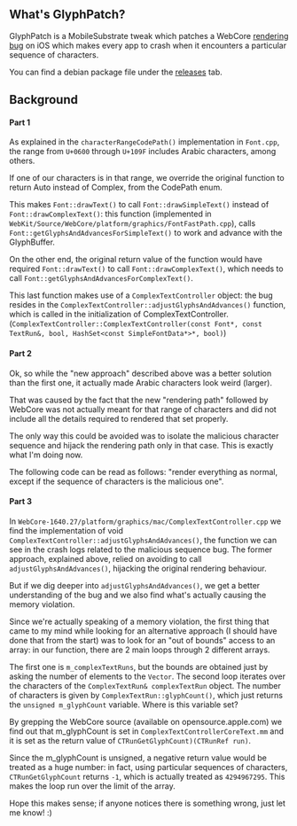## What's GlyphPatch?

GlyphPatch is a MobileSubstrate tweak which patches a WebCore [rendering bug](http://translate.google.ru/translate?sl=auto&tl=en&js=n&prev=_t&hl=ru&ie=UTF-8&u=http%3A%2F%2Fhabrahabr.ru%2Fpost%2F191654%2F) on iOS which makes every app to crash when it encounters a particular sequence of characters.

You can find a debian package file under the [releases](https://github.com/FilippoBiga/GlyphPatch/releases) tab.



## Background 

#### Part 1

As explained in the `characterRangeCodePath()` implementation in `Font.cpp`, the range from `U+0600` through `U+109F` includes Arabic characters, among others.

If one of our characters is in that range, we override the original function to return Auto instead of Complex, from the CodePath enum.

This makes `Font::drawText()` to call `Font::drawSimpleText()` instead of `Font::drawComplexText()`: this function (implemented in `WebKit/Source/WebCore/platform/graphics/FontFastPath.cpp`),
calls `Font::getGlyphsAndAdvancesForSimpleText()` to work and advance with the GlyphBuffer.

On the other end, the original return value of the function would have required `Font::drawText()` to call `Font::drawComplexText()`, which needs to call `Font::getGlyphsAndAdvancesForComplexText()`.

This last function makes use of a `ComplexTextController` object: the bug resides in the `ComplexTextController::adjustGlyphsAndAdvances()` function, which is called in the initialization of ComplexTextController. (`ComplexTextController::ComplexTextController(const Font*, const TextRun&, bool, HashSet<const SimpleFontData*>*, bool)`)


#### Part 2

Ok, so while the "new approach" described above was a better solution than the first one, it actually made Arabic characters look weird (larger).

That was caused by the fact that the new "rendering path" followed by WebCore was not actually meant for that range of characters and did not include all the details required to rendered that set properly.

The only way this could be avoided was to isolate the malicious character sequence and hijack the rendering path only in that case. This is exactly what I'm doing now.

The following code can be read as follows: "render everything as normal, except if the sequence of characters is the malicious one".

#### Part 3

In `WebCore-1640.27/platform/graphics/mac/ComplexTextController.cpp` we find the implementation of void `ComplexTextController::adjustGlyphsAndAdvances()`, the function we can see in the crash logs related to the malicious sequence bug. The former approach, explained above, relied on avoiding to call `adjustGlyphsAndAdvances()`, hijacking the original rendering behaviour. 

But if we dig deeper into `adjustGlyphsAndAdvances()`, we get a better understanding of the bug and we also find what's actually causing the memory violation.

Since we're actually speaking of a memory violation, the first thing that came to my mind while looking for an alternative approach (I should have done that from the start) was to look for an "out of bounds" access to an array: in our function, there are 2 main loops through 2 different arrays. 

The first one is `m_complexTextRuns`, but the bounds are obtained just by asking the number of elements to the `Vector`. The second loop iterates over the characters of the `ComplexTextRun& complexTextRun` object. The number of characters is given by `ComplexTextRun::glyphCount()`, which just returns the `unsigned m_glyphCount` variable. Where is this variable set?

By grepping the WebCore source (available on opensource.apple.com) we find out that m_glyphCount is set in `ComplexTextControllerCoreText.mm` and it is set as the return value of `CTRunGetGlyphCount)(CTRunRef run)`.

Since the m_glyphCount is unsigned, a negative return value would be treated as a huge number: in fact, using particular sequences of characters, `CTRunGetGlyphCount` returns `-1`, which is actually treated as `4294967295`. This makes the loop run over the limit of the array.

Hope this makes sense; if anyone notices there is something wrong, just let me know! :)

